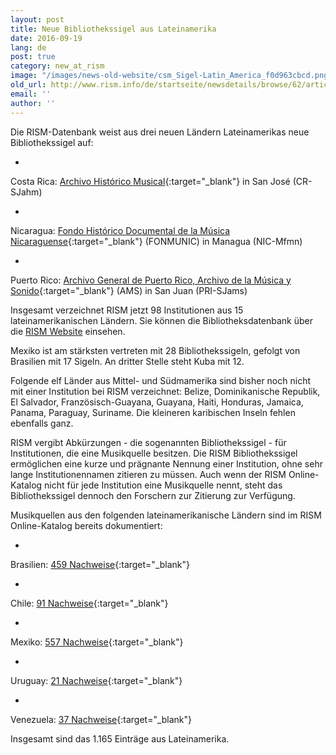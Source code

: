```yaml
---
layout: post
title: Neue Bibliothekssigel aus Lateinamerika
date: 2016-09-19
lang: de
post: true
category: new_at_rism
image: "/images/news-old-website/csm_Sigel-Latin_America_f0d963cbcd.png"
old_url: http://www.rism.info/de/startseite/newsdetails/browse/62/article/64/new-library-sigla-in-latin-america.html
email: ''
author: ''
---
```


Die RISM-Datenbank weist aus drei neuen Ländern Lateinamerikas neue Bibliothekssigel auf:

-

Costa Rica: [Archivo Histórico Musical](http://archivomusical.ucr.ac.cr/){:target="_blank"} in San José (CR-SJahm)

-

Nicaragua: [Fondo Histórico Documental de la Música Nicaraguense](http://ihnca.edu.ni/){:target="_blank"} (FONMUNIC) in Managua (NIC-Mfmn)

-

Puerto Rico: [Archivo General de Puerto Rico, Archivo de la Música y Sonido](http://www.icp.gobierno.pr/programas/archivo-general-de-puerto-rico){:target="_blank"} (AMS) in San Juan (PRI-SJams)


Insgesamt verzeichnet RISM jetzt 98 Institutionen aus 15 lateinamerikanischen Ländern. Sie können die Bibliotheksdatenbank über die [RISM Website](/community/sigla.html) einsehen.

Mexiko ist am stärksten vertreten mit 28 Bibliothekssigeln, gefolgt von Brasilien mit 17 Sigeln. An dritter Stelle steht Kuba mit 12.

Folgende elf Länder aus Mittel- und Südmamerika sind bisher noch nicht mit einer Institution bei RISM verzeichnet: Belize, Dominikanische Republik, El Salvador, Französisch-Guayana, Guayana, Haiti, Honduras, Jamaica, Panama, Paraguay, Suriname. Die kleineren karibischen Inseln fehlen ebenfalls ganz.


RISM vergibt Abkürzungen - die sogenannten Bibliothekssigel - für Institutionen, die eine Musikquelle besitzen. Die RISM Bibliothekssigel ermöglichen eine kurze und prägnante Nennung einer Institution, ohne sehr lange Institutionennamen zitieren zu müssen. Auch wenn der RISM Online-Katalog nicht für jede Institution eine Musikquelle nennt, steht das Bibliothekssigel dennoch den Forschern zur Zitierung zur Verfügung.

Musikquellen aus den folgenden lateinamerikanische Ländern sind im RISM Online-Katalog bereits dokumentiert:

-

Brasilien: [459 Nachweise](https://opac.rism.info/search?View=rism&siglum=BR-*){:target="_blank"}

-

Chile: [91 Nachweise](https://opac.rism.info/search?View=rism&siglum=RCH-*){:target="_blank"}

-

Mexiko: [557 Nachweise](https://opac.rism.info/search?View=rism&siglum=MEX-*){:target="_blank"}

-

Uruguay: [21 Nachweise](https://opac.rism.info/search?View=rism&siglum=ROU-*){:target="_blank"}

-

Venezuela: [37 Nachweise](https://opac.rism.info/search?View=rism&siglum=VE-*){:target="_blank"}


Insgesamt sind das 1.165 Einträge aus Lateinamerika.


